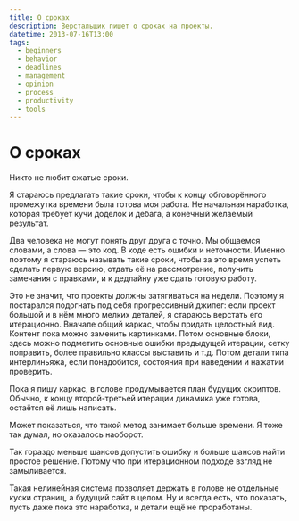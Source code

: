 ```yaml
---
title: О сроках
description: Верстальщик пишет о сроках на проекты.
datetime: 2013-07-16T13:00
tags:
  - beginners
  - behavior
  - deadlines
  - management
  - opinion
  - process
  - productivity
  - tools
---
```


# О сроках

Никто не любит сжатые сроки.

Я стараюсь предлагать такие сроки, чтобы к концу обговорённого промежутка времени была готова моя работа. Не начальная наработка, которая требует кучи доделок и дебага, а конечный желаемый результат.

Два человека не могут понять друг друга с точно. Мы общаемся словами, а слова — это код. В коде есть ошибки и неточности. Именно поэтому я стараюсь называть такие сроки, чтобы за это время успеть сделать первую версию, отдать её на рассмотрение, получить замечания с правками, и к дедлайну уже сдать готовую работу.

Это не значит, что проекты должны затягиваться на недели. Поэтому я постарался подогнать под себя прогрессивный джипег: если проект большой и в нём много мелких деталей, я стараюсь верстать его итерационно. Вначале общий каркас, чтобы придать целостный вид. Контент пока можно заменить картинками. Потом основные блоки, здесь можно подметить основные ошибки предыдущей итерации, сетку поправить, более правильно классы выставить и т.д. Потом детали типа интерлиньяжа, если понадобится, состояния при наведении и нажатии проверить.

Пока я пишу каркас, в голове продумывается план будущих скриптов. Обычно, к концу второй-третьей итерации динамика уже готова, остаётся её лишь написать.

Может показаться, что такой метод занимает больше времени. Я тоже так думал, но оказалось наоборот.

Так гораздо меньше шансов допустить ошибку и больше шансов найти простое решение. Потому что при итерационном подходе взгляд не замыливается.

Такая нелинейная система позволяет держать в голове не отдельные куски страниц, а будущий сайт в целом.
Ну и всегда есть, что показать, пусть даже пока это наработка, и детали ещё не проработаны.
